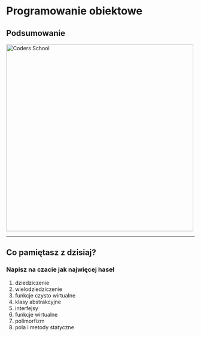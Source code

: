 <!-- .slide: data-background="#111111" -->

# Programowanie obiektowe

## Podsumowanie

<a href="https://coders.school">
    <img width="500" data-src="../coders_school_logo.png" alt="Coders School" class="plain">
</a>

___

## Co pamiętasz z dzisiaj?

### Napisz na czacie jak najwięcej haseł
<!-- .element: class="fragment fade-in" -->

1. <!-- .element: class="fragment fade-in" --> dziedziczenie
2. <!-- .element: class="fragment fade-in" --> wielodziedziczenie
3. <!-- .element: class="fragment fade-in" --> funkcje czysto wirtualne
4. <!-- .element: class="fragment fade-in" --> klasy abstrakcyjne
5. <!-- .element: class="fragment fade-in" --> interfejsy
6. <!-- .element: class="fragment fade-in" --> funkcje wirtualne
7. <!-- .element: class="fragment fade-in" --> polimorfizm
8. <!-- .element: class="fragment fade-in" --> pola i metody statyczne
